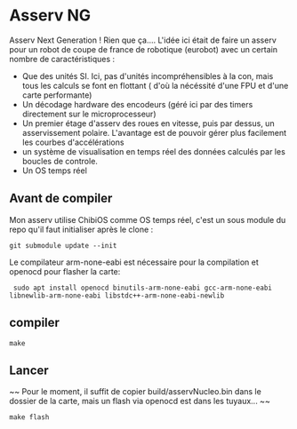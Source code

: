 # Asserv NG

Asserv Next Generation ! Rien que ça.... 
L'idée ici était de faire un asserv pour un robot de coupe de france de robotique (eurobot) avec un certain nombre de caractéristiques :
 * Que des unités SI. Ici, pas d'unités incompréhensibles à la con, mais tous les calculs se font en flottant ( d'où la nécéssité d'une FPU et d'une carte performante) 
 * Un décodage hardware des encodeurs (géré ici par des timers directement sur le microprocesseur)
 * Un premier étage d'asserv des roues en vitesse, puis par dessus, un asservissement polaire. L'avantage est de pouvoir gérer plus facilement les courbes d'accélérations
 * un système de visualisation en temps réel des données calculés par les boucles de controle.  
 * Un OS temps réel 

## Avant de compiler

Mon asserv utilise ChibiOS comme OS temps réel, c'est un sous module du repo qu'il faut initialiser après le clone :

```
git submodule update --init
```

Le compilateur arm-none-eabi est nécessaire pour la compilation et openocd pour flasher la carte:

```
 sudo apt install openocd binutils-arm-none-eabi gcc-arm-none-eabi libnewlib-arm-none-eabi libstdc++-arm-none-eabi-newlib
```


## compiler

```
make
```

## Lancer

~~ Pour le moment, il suffit de copier build/asservNucleo.bin dans le dossier de la carte, mais un flash via openocd est dans les tuyaux... ~~

```
make flash
```